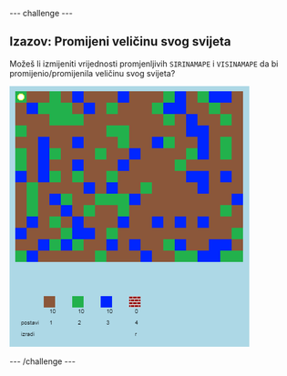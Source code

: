 \--- challenge \---

## Izazov: Promijeni veličinu svog svijeta

Možeš li izmijeniti vrijednosti promjenljivih `SIRINAMAPE` i `VISINAMAPE` da bi promijenio/promijenila veličinu svog svijeta?

![screenshot](images/craft-mapsize.png)

\--- /challenge \---